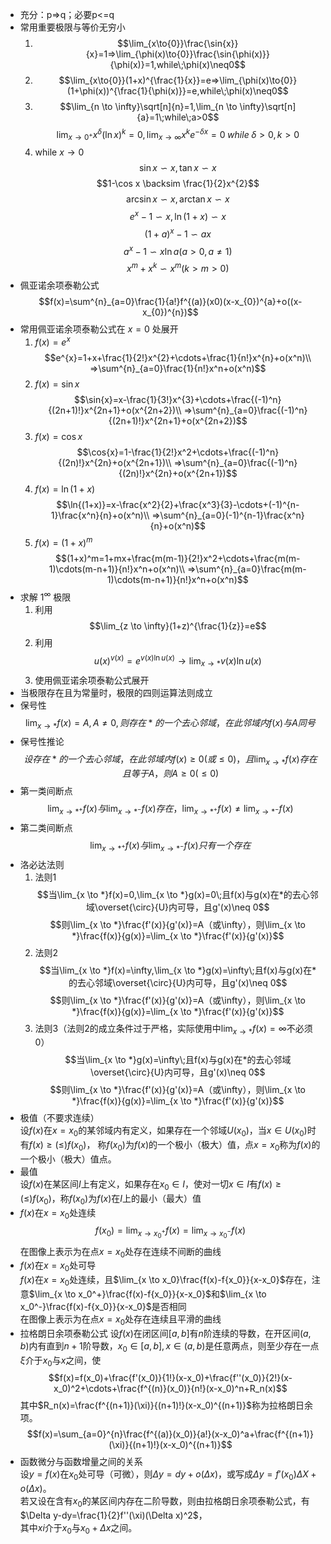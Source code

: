 [KaText]:https://katex.org/docs/supported.html
- 充分：p=>q；必要p<=q
- 常用重要极限与等价无穷小
    1. $$\lim_{x\to{0}}\frac{\sin{x}}{x}=1=>\lim_{\phi(x)\to{0}}\frac{\sin{\phi(x)}}{\phi(x)}=1,while\;\phi(x)\neq0$$
    2. $$\lim_{x\to{0}}(1+x)^{\frac{1}{x}}=e=>\lim_{\phi(x)\to{0}}(1+\phi(x))^{\frac{1}{\phi(x)}}=e,while\;\phi(x)\neq0$$
    3. $$\lim_{n \to \infty}\sqrt[n]{n}=1,\lim_{n \to \infty}\sqrt[n]{a}=1\;while\;a>0$$
    $$\lim_{x \to 0^{+}}x^{\delta}(\ln x)^{k}=0,\lim_{x \to \infty}x^{k}e^{-\delta x}=0\;while\;\delta >0,k>0$$
    4. while $x\to 0$
    $$\sin x \backsim x,\tan x \backsim x$$
    $$1-\cos x \backsim \frac{1}{2}x^{2}$$
    $${\arcsin}x{\backsim}x,{\arctan}x{\backsim}x$$
    $$e^{x}-1 \backsim x,\ln(1+x) \backsim x$$
    $$(1+a)^{x}-1{\backsim}ax$$
    $$a^{x}-1{\backsim}x{\ln}a(a>0,a\neq1)$$
    $$x^{m}+x^{k}{\backsim}x^{m}(k>m>0)$$
- 佩亚诺余项泰勒公式
$$f(x)=\sum^{n}_{a=0}\frac{1}{a!}f^{(a)}(x0)(x-x_{0})^{a}+o((x-x_{0})^{n})$$
- 常用佩亚诺余项泰勒公式在 $x=0$ 处展开
    1. $f(x)=e^x$
    $$e^{x}=1+x+\frac{1}{2!}x^{2}+\cdots+\frac{1}{n!}x^{n}+o(x^n)\\
    =>\sum^{n}_{a=0}\frac{1}{n!}x^n+o(x^n)$$
    2. $f(x)=\sin{x}$
    $$\sin{x}=x-\frac{1}{3!}x^{3}+\cdots+\frac{(-1)^n}{(2n+1)!}x^{2n+1}+o(x^{2n+2})\\
    =>\sum^{n}_{a=0}\frac{(-1)^n}{(2n+1)!}x^{2n+1}+o(x^{2n+2})$$
    3. $f(x)=\cos{x}$
    $$\cos{x}=1-\frac{1}{2!}x^2+\cdots+\frac{(-1)^n}{(2n)!}x^{2n}+o(x^{2n+1})\\
    =>\sum^{n}_{a=0}\frac{(-1)^n}{(2n)!}x^{2n}+o(x^{2n+1})$$
    4. $f(x)=\ln{(1+x)}$
    $$\ln{(1+x)}=x-\frac{x^2}{2}+\frac{x^3}{3}-\cdots+(-1)^{n-1}\frac{x^n}{n}+o(x^n)\\
    =>\sum^{n}_{a=0}(-1)^{n-1}\frac{x^n}{n}+o(x^n)$$
    5. $f(x)=(1+x)^m$
    $$(1+x)^m=1+mx+\frac{m(m-1)}{2!}x^2+\cdots+\frac{m(m-1)\cdots(m-n+1)}{n!}x^n+o(x^n)\\
    =>\sum^{n}_{a=0}\frac{m(m-1)\cdots(m-n+1)}{n!}x^n+o(x^n)$$
- 求解 $1^{\infty}$ 极限
    1. 利用 $$\lim_{z \to \infty}(1+z)^{\frac{1}{z}}=e$$
    2. 利用 $$u(x)^{v(x)}=e^{v(x)\ln{u(x)}}\to\lim_{x \to *}v(x)\ln{u(x)}$$ 
    3. 使用佩亚诺余项泰勒公式展开
- 当极限存在且为常量时，极限的四则运算法则成立
- 保号性
    $$\lim_{x \to *}f(x)=A,A \neq 0,则存在*的一个去心邻域，在此邻域内f(x)与A同号$$
- 保号性推论
    $$设存在*的一个去心邻域，在此邻域内f(x) \ge 0(或\le 0)，且\lim_{x \to *}f(x)存在且等于A，则A \ge 0(\le 0)$$
- 第一类间断点
    $$\lim_{x \to *^{+}}f(x)与\lim_{x \to *^{-}}f(x)存在，\lim_{x \to *^{+}}f(x)\neq\lim_{x \to *^{-}}f(x)$$
- 第二类间断点
    $$\lim_{x \to *^{+}}f(x)与\lim_{x \to *^{-}}f(x)只有一个存在$$
- 洛必达法则
    1. 法则1
        $$当\lim_{x \to *}f(x)=0,\lim_{x \to *}g(x)=0\;且f(x)与g(x)在*的去心邻域\overset{\circ}{U}内可导，且g'(x)\neq 0$$
        $$则\lim_{x \to *}\frac{f'(x)}{g'(x)}=A（或\infty），则\lim_{x \to *}\frac{f(x)}{g(x)}=\lim_{x \to *}\frac{f'(x)}{g'(x)}$$
    2. 法则2
        $$当\lim_{x \to *}f(x)=\infty,\lim_{x \to *}g(x)=\infty\;且f(x)与g(x)在*的去心邻域\overset{\circ}{U}内可导，且g'(x)\neq 0$$
        $$则\lim_{x \to *}\frac{f'(x)}{g'(x)}=A（或\infty），则\lim_{x \to *}\frac{f(x)}{g(x)}=\lim_{x \to *}\frac{f'(x)}{g'(x)}$$
    3. 法则3（法则2的成立条件过于严格，实际使用中$\lim_{x \to *}f(x)=\infty$不必须0）
        $$当\lim_{x \to *}g(x)=\infty\;且f(x)与g(x)在*的去心邻域\overset{\circ}{U}内可导，且g'(x)\neq 0$$
        $$则\lim_{x \to *}\frac{f'(x)}{g'(x)}=A（或\infty），则\lim_{x \to *}\frac{f(x)}{g(x)}=\lim_{x \to *}\frac{f'(x)}{g'(x)}$$
- 极值（不要求连续）  
    设$f(x)$在$x=x_0$的某邻域内有定义，如果存在一个邻域$U(x_0)$，当$x \in U(x_0)$时有$f(x)\ge(\le)f(x_0)$，
    称$f(x_0)$为$f(x)$的一个极小（极大）值，点$x=x_0$称为$f(x)$的一个极小（极大）值点。
- 最值  
    设$f(x)$在某区间$I$上有定义，如果存在$x_0\in I$，使对一切$x \in I$有$f(x)\ge(\le)f(x_0)$，称$f(x_0)$为$f(x)$在$I$上的最小（最大）值
- $f(x)$在$x=x_0$处连续  
    $$f(x_0)=\lim_{x \to x_0^+}f(x)=\lim_{x \to x_0^-}f(x)$$
    在图像上表示为在点$x=x_0$处存在连续不间断的曲线
- $f(x)$在$x=x_0$处可导  
    $f(x)$在$x=x_0$处连续，且$\lim_{x \to x_0}\frac{f(x)-f{x_0}}{x-x_0}$存在，注意$\lim_{x \to x_0^+}\frac{f(x)-f{x_0}}{x-x_0}$和$\lim_{x \to x_0^-}\frac{f(x)-f{x_0}}{x-x_0}$是否相同  
    在图像上表示为在点$x=x_0$处存在连续且平滑的曲线
- 拉格朗日余项泰勒公式
    设$f(x)$在闭区间$[a,b]$有$n$阶连续的导数，在开区间$(a,b)$内有直到$n+1$阶导数，$x_0\in [a,b],x\in (a,b)$是任意两点，则至少存在一点$\xi$介于$x_0$与$x$之间，使$$f(x)=f(x_0)+\frac{f'(x_0)}{1!}(x-x_0)+\frac{f''(x_0)}{2!}(x-x_0)^2+\cdots+\frac{f^{(n)}(x_0)}{n!}(x-x_0)^n+R_n(x)$$其中$R_n(x)=\frac{f^{(n+1)}(\xi)}{(n+1)!}(x-x_0)^{(n+1)}$称为拉格朗日余项。  
    $$f(x)=\sum_{a=0}^{n}\frac{f^{(a)}(x_0)}{a!}(x-x_0)^a+\frac{f^{(n+1)}(\xi)}{(n+1)!}(x-x_0)^{(n+1)}$$
- 函数微分与函数增量之间的关系  
    设$y=f(x)$在$x_0$处可导（可微），则$\Delta y=dy+o(\Delta x)$，或写成$\Delta y=f'(x_0)\Delta X+o(\Delta x)$。  
    若又设在含有$x_0$的某区间内存在二阶导数，则由拉格朗日余项泰勒公式，有$\Delta y-dy=\frac{1}{2}f''(\xi)(\Delta x)^2$，  
    其中$xi$介于$x_0$与$x_0+\Delta x$之间。